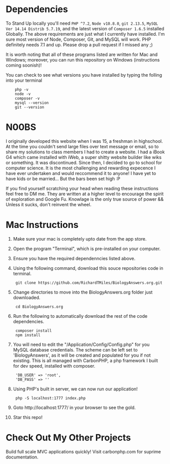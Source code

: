 # Dependencies

To Stand Up locally you'll need `PHP ^7.2`, `Node v10.8.0`, `git 2.13.5`, `MySQL Ver 14.14 Distrib 5.7.19`, and the latest version of `Composer 1.6.5` installed Globally. The above requirements are just what I currently have installed. I'm sure most version of Node, Composer, Git, and MySQL will work. PHP definitely needs 7.1 and up. Please drop a pull request if I missed any ;)

It is worth noting that all of these programs listed are written for Mac and Windows; moreover, you can run this repository on Windows (instructions coming soonish)! 

You can check to see what versions you have installed by typing the folling into your terminal 

        php -v
        node -v
        composer -v
        mysql --version
        git --version

# N00BS

I originally developed this website when I was 15, a freshman in highschool. At the time you couldn't send large files over text message or email, so to share my solutions to class members I had to create a website. I had a iBook G4 which came installed with iWeb, a super shitty website builder like wiks or something. It was discontinued. Since then, I decided to go to school for computer science. It is the most challenging and rewarding expecence I have ever undertaken and would reccommend it to anyone! I have yet to have kids or be married... But the bars been set high :P

If you find yourself scratching your head when reading these instructions feel free to DM me. They are written at a higher level to encourage the spirit of exploration and Google Fu. Knowlage is the only true source of power && Unless it sucks, don't reinvent the wheel. 

# Mac Instructions

1) Make sure your mac is completely upto date from the app store.

2) Open the program "Terminal", which is pre-installed on your computer.

3) Ensure you have the required dependenncies listed above.

4) Using the following command, download this souce repositories code in terminal.

        git clone https://github.com/RichardTMiles/BiologyAnswers.org.git

5) Change directories to move into the BiologyAnswers.org folder just downloaded.
        
        cd BiologyAnswers.org

6) Run the following to automatically download the rest of the code dependencies. 
        
        composer install
        npm install

7) You will need to edit the "/Application/Config/Config.php" for you MySQL database credentials. The scheme can be left set to 'BiologyAnswers', as it will be created and populated for you if not existing. This is all managed with CarbonPHP, a php framework I built for dev speed, installed with composer. 
        
        'DB_USER' => 'root',                
        'DB_PASS' => ''
      
8) Using PHP's built in server, we can now run our application!

        php -S localhost:1777 index.php

9) Goto http://localhost:1777/ in your browser to see the gold.

10) Star this repo!


# Check Out My Other Projects 

Build full scale MVC applications quickly!
Visit carbonphp.com for suprime documentation.
